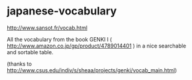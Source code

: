 # japanese-vocabulary

http://www.sansot.fr/vocab.html


All the vocabulary from the book GENKI I ( http://www.amazon.co.jp/gp/product/4789014401 )
in a nice searchable and sortable table.


(thanks to http://www.csus.edu/indiv/s/sheaa/projects/genki/vocab_main.html)
